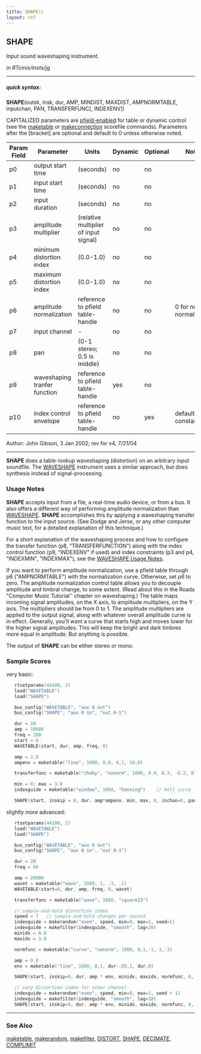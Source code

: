 ```yaml
---
title: SHAPE()
layout: ref
---
```


## SHAPE

Input sound waveshaping instrument.

*in RTcmix/insts/jg*  
  

-----

##### quick syntax:

**SHAPE**(outsk, insk, dur, AMP, MINDIST, MAXDIST, AMPNORMTABLE,
inputchan, PAN, TRANSFERFUNC\[, INDEXENV\])

CAPITALIZED parameters are [pfield-enabled](pfield-enabled.html) for
table or dynamic control (see the
[maketable](../scorefile/maketable.html) or
[makeconnection](../scorefile/makeconnection.html) scorefile
commands). Parameters after the \[bracket\] are optional and default to
0 unless otherwise noted.


Param Field	| Parameter | Units | Dynamic | Optional | Notes
----------- | --------- | ----- | -------- | --------- | ---------
p0 | output start time | (seconds) | no | no | 
p1 | input start time | (seconds) | no | no | 
p2 | input duration | (seconds) | no | no | 
p3 | amplitude multiplier | (relative multiplier of input signal) | no | no | 
p4 | minimum distortion index | (0.0-1.0) | no | no | 
p5 | maximum distortion index | (0.0-1.0) | no | no | 
p6 | amplitude normalization | reference to pfield table-handle | no | no | 0 for no normalization |
p7 | input channel |  -  | no | no | 
p8 | pan | (0-1 stereo; 0.5 is middle) | no | no | 
p9 | waveshaping tranfer function | reference to pfield table-handle | yes | no | 
p10 | index control envelope | reference to pfield table-handle | no | yes | default is constant 1.0 | 


   Author:  John Gibson, 3 Jan 2002; rev for v4, 7/21/04

  

-----

  
**SHAPE** does a table-lookup waveshaping (distortion) on an arbitrary
input soundfile. The [WAVESHAPE](WAVESHAPE.html) instrument uses a
similar approach, but does synthesis instead of signal-processing.

### Usage Notes

**SHAPE** accepts input from a file, a real-time audio device, or from a
bus. It also offers a different way of performing amplitude
normalization than [WAVESHAPE](WAVESHAPE.html). **SHAPE** accomplishes
this by applying a waveshaping transfer function to the input source.
(See Dodge and Jerse, or any other computer music text, for a detailed
explanation of this technique.)

For a short explanation of the waveshaping process and how to configure
the transfer function (p8, "TRANSFERFUNCTION") along with the index
control function (p9, "INDEXENV" if used) and index constraints (p3 and
p4, "INDEXMIN", "INDEXMAX"), see the [WAVESHAPE Usage
Notes](WAVESHAPE.html#usage_notes).

If you want to perform amplitude normalization, use a pfield table
through p6 ("AMPNORMTABLE") with the normalization curve. Otherwise, set
p6 to zero. The amplitude normalization control table allows you to
decouple amplitude and timbral change, to some extent. (Read about this
in the Roads "Computer Music Tutorial'' chapter on waveshaping.) The
table maps incoming signal amplitudes, on the X axis, to amplitude
multipliers, on the Y axis. The multipliers should be from 0 to 1. The
amplitude multipliers are applied to the output signal, along with
whatever overall amplitude curve is in effect. Generally, you'll want a
curve that starts high and moves lower for the higher signal amplitudes.
This will keep the bright and dark timbres more equal in amplitude. But
anything is possible.

The output of **SHAPE** can be either stereo or mono.

### Sample Scores

very basic:

```cpp
   rtsetparams(44100, 2)
   load("WAVETABLE")
   load("SHAPE")

   bus_config("WAVETABLE", "aux 0 out")
   bus_config("SHAPE", "aux 0 in", "out 0-1")

   dur = 10
   amp = 10000
   freq = 200
   start = 0
   WAVETABLE(start, dur, amp, freq, 0)

   amp = 1.0
   ampenv = maketable("line", 1000, 0,0, 9,1, 10,0)

   transferfunc = maketable("cheby", "nonorm", 1000, 0.9, 0.3, -0.2, 0.6, -0.7, 0.9, -0.1)

   min = 0; max = 3.0
   indexguide = maketable("window", 1000, "hanning")    // bell curve

   SHAPE(start, inskip = 0, dur, amp*ampenv, min, max, 0, inchan=0, pan=0.5, transferfunc, indexguide)
```

  
  
slightly more advanced:

```cpp
   rtsetparams(44100, 2)
   load("WAVETABLE")
   load("SHAPE")

   bus_config("WAVETABLE", "aux 0 out")
   bus_config("SHAPE", "aux 0 in", "out 0-1")

   dur = 20
   freq = 60

   amp = 20000
   wavet = maketable("wave", 2000, 1, .3, .1)
   WAVETABLE(start=0, dur, amp, freq, 0, wavet)

   transferfunc = maketable("wave", 1000, "square13")

   // sample-and-hold distortion index
   speed = 7   // sample-and-hold changes per second
   indexguide = makerandom("even", speed, min=0, max=1, seed=1)
   indexguide = makefilter(indexguide, "smooth", lag=20)
   minidx = 0.0
   maxidx = 3.0

   normfunc = maketable("curve", "nonorm", 1000, 0,1,-1, 1,.3)

   amp = 0.8
   env = maketable("line", 1000, 0,1, dur-.03,1, dur,0)

   SHAPE(start, inskip=0, dur, amp * env, minidx, maxidx, normfunc, 0, 1, transferfunc, indexguide)

   // vary distortion index for other channel
   indexguide = makerandom("even", speed, min=0, max=1, seed + 1)
   indexguide = makefilter(indexguide, "smooth", lag=20)
   SHAPE(start, inskip=0, dur, amp * env, minidx, maxidx, normfunc, 0, 0, transferfunc, indexguide)
```

  

-----

### See Also

[maketable](../scorefile/maketable.html),
[makerandom](../scorefile/makerandom.html),
[makefilter](../scorefile/makefilter.html), [DISTORT](DISTORT.html),
[SHAPE](SHAPE.html), [DECIMATE](DECIMATE.html),
[COMPLIMIT](COMPLIMIT.html)
